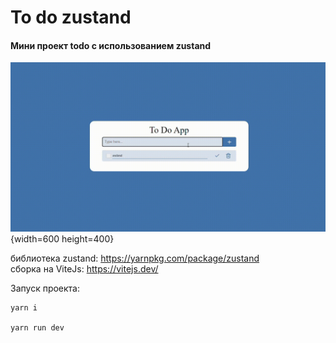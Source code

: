 ﻿# To do zustand
 
 #### Мини проект todo c использованием zustand
 
 ![gif](https://github.com/NepoGostu/todo-zustand/blob/main/public/todo_app.gif){width=600 height=400}
 
 библиотека zustand: https://yarnpkg.com/package/zustand  
 cборка на ViteJs: https://vitejs.dev/


Запуск проекта:
```
yarn i

yarn run dev

```
